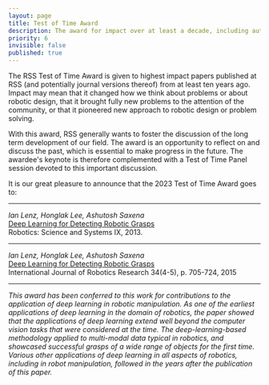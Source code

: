 ```yaml
---
layout: page
title: Test of Time Award
description: The award for impact over at least a decade, including author bios
priority: 6
invisible: false
published: true
---
```


The RSS Test of Time Award is given to highest
impact papers published at RSS (and potentially journal versions
thereof) from at least ten years ago. Impact may mean that it changed
how we think about problems or about robotic design, that it brought
fully new problems to the attention of the community, or that it
pioneered new approach to robotic design or problem solving.

With this award, RSS generally wants to foster the discussion of the
long term development of our field. The award is an opportunity to
reflect on and discuss the past, which is essential to make progress in
the future. The awardee's keynote is therefore complemented with a
Test of Time Panel session devoted to this important discussion.

It is our great pleasure to announce that the 2023 Test of Time
Award goes to:
<hr>

*Ian Lenz, Honglak Lee, Ashutosh Saxena*
<br>
[Deep Learning for Detecting Robotic Grasps]( https://www.roboticsproceedings.org/rss09/p12.html)
<br>
Robotics: Science and Systems IX, 2013.

<hr>

*Ian Lenz, Honglak Lee, Ashutosh Saxena*
<br>
[Deep Learning for Detecting Robotic Grasps](https://doi.org/10.1177/0278364914549607)
<br>
International Journal of Robotics Research 34(4-5), p. 705-724, 2015

<hr>
 

*This award has been conferred to this work for contributions to the application of deep learning in robotic manipulation. As one of the earliest applications of deep learning in the domain of robotics, the paper showed that the applications of deep learning extend well beyond the computer vision tasks that were considered at the time. The deep-learning-based methodology applied to multi-modal data typical in robotics, and showcased successful grasps of a wide range of objects for the first time. Various other applications of deep learning in all aspects of robotics, including in robot manipulation, followed in the years after the publication of this paper.*


